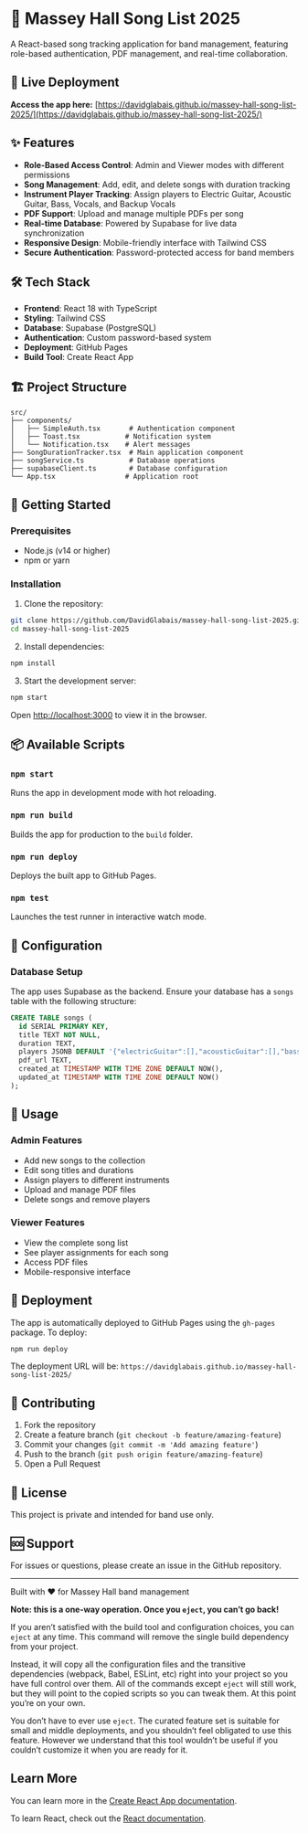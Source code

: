 # 🎵 Massey Hall Song List 2025

A React-based song tracking application for band management, featuring role-based authentication, PDF management, and real-time collaboration.

## 🚀 Live Deployment

**Access the app here:** [https://davidglabais.github.io/massey-hall-song-list-2025/](https://davidglabais.github.io/massey-hall-song-list-2025/)

## ✨ Features

- **Role-Based Access Control**: Admin and Viewer modes with different permissions
- **Song Management**: Add, edit, and delete songs with duration tracking
- **Instrument Player Tracking**: Assign players to Electric Guitar, Acoustic Guitar, Bass, Vocals, and Backup Vocals
- **PDF Support**: Upload and manage multiple PDFs per song
- **Real-time Database**: Powered by Supabase for live data synchronization
- **Responsive Design**: Mobile-friendly interface with Tailwind CSS
- **Secure Authentication**: Password-protected access for band members

## 🛠️ Tech Stack

- **Frontend**: React 18 with TypeScript
- **Styling**: Tailwind CSS
- **Database**: Supabase (PostgreSQL)
- **Authentication**: Custom password-based system
- **Deployment**: GitHub Pages
- **Build Tool**: Create React App

## 🏗️ Project Structure

```
src/
├── components/
│   ├── SimpleAuth.tsx       # Authentication component
│   ├── Toast.tsx           # Notification system
│   └── Notification.tsx    # Alert messages
├── SongDurationTracker.tsx  # Main application component
├── songService.ts           # Database operations
├── supabaseClient.ts        # Database configuration
└── App.tsx                 # Application root
```

## 🚀 Getting Started

### Prerequisites

- Node.js (v14 or higher)
- npm or yarn

### Installation

1. Clone the repository:
```bash
git clone https://github.com/DavidGlabais/massey-hall-song-list-2025.git
cd massey-hall-song-list-2025
```

2. Install dependencies:
```bash
npm install
```

3. Start the development server:
```bash
npm start
```

Open [http://localhost:3000](http://localhost:3000) to view it in the browser.

## 📦 Available Scripts

### `npm start`
Runs the app in development mode with hot reloading.

### `npm run build`
Builds the app for production to the `build` folder.

### `npm run deploy`
Deploys the built app to GitHub Pages.

### `npm test`
Launches the test runner in interactive watch mode.

## 🔧 Configuration

### Database Setup
The app uses Supabase as the backend. Ensure your database has a `songs` table with the following structure:

```sql
CREATE TABLE songs (
  id SERIAL PRIMARY KEY,
  title TEXT NOT NULL,
  duration TEXT,
  players JSONB DEFAULT '{"electricGuitar":[],"acousticGuitar":[],"bass":[],"vocals":[],"backupVocals":[]}',
  pdf_url TEXT,
  created_at TIMESTAMP WITH TIME ZONE DEFAULT NOW(),
  updated_at TIMESTAMP WITH TIME ZONE DEFAULT NOW()
);
```

## 🎯 Usage

### Admin Features
- Add new songs to the collection
- Edit song titles and durations
- Assign players to different instruments
- Upload and manage PDF files
- Delete songs and remove players

### Viewer Features
- View the complete song list
- See player assignments for each song
- Access PDF files
- Mobile-responsive interface

## 🚢 Deployment

The app is automatically deployed to GitHub Pages using the `gh-pages` package. To deploy:

```bash
npm run deploy
```

The deployment URL will be: `https://davidglabais.github.io/massey-hall-song-list-2025/`

## 🤝 Contributing

1. Fork the repository
2. Create a feature branch (`git checkout -b feature/amazing-feature`)
3. Commit your changes (`git commit -m 'Add amazing feature'`)
4. Push to the branch (`git push origin feature/amazing-feature`)
5. Open a Pull Request

## 📝 License

This project is private and intended for band use only.

## 🆘 Support

For issues or questions, please create an issue in the GitHub repository.

---

Built with ❤️ for Massey Hall band management

**Note: this is a one-way operation. Once you `eject`, you can’t go back!**

If you aren’t satisfied with the build tool and configuration choices, you can `eject` at any time. This command will remove the single build dependency from your project.

Instead, it will copy all the configuration files and the transitive dependencies (webpack, Babel, ESLint, etc) right into your project so you have full control over them. All of the commands except `eject` will still work, but they will point to the copied scripts so you can tweak them. At this point you’re on your own.

You don’t have to ever use `eject`. The curated feature set is suitable for small and middle deployments, and you shouldn’t feel obligated to use this feature. However we understand that this tool wouldn’t be useful if you couldn’t customize it when you are ready for it.

## Learn More

You can learn more in the [Create React App documentation](https://facebook.github.io/create-react-app/docs/getting-started).

To learn React, check out the [React documentation](https://reactjs.org/).
